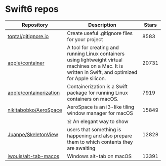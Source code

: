 # Swift6 repos

| Repository                                                          | Description                                                                                                                                            | Stars |
| ------------------------------------------------------------------- | ------------------------------------------------------------------------------------------------------------------------------------------------------ | ----- |
| [toptal/gitignore.io](https://github.com/toptal/gitignore.io)       | Create useful .gitignore files for your project                                                                                                        | 8583  |
| [apple/container](https://github.com/apple/container)               | A tool for creating and running Linux containers using lightweight virtual machines on a Mac. It is written in Swift, and optimized for Apple silicon. | 20731 |
| [apple/containerization](https://github.com/apple/containerization) | Containerization is a Swift package for running Linux containers on macOS.                                                                             | 7919  |
| [nikitabobko/AeroSpace](https://github.com/nikitabobko/AeroSpace)   | AeroSpace is an i3-like tiling window manager for macOS                                                                                                | 15849 |
| [Juanpe/SkeletonView](https://github.com/Juanpe/SkeletonView)       | ☠️ An elegant way to show users that something is happening and also prepare them to which contents they are awaiting                                  | 12828 |
| [lwouis/alt-tab-macos](https://github.com/lwouis/alt-tab-macos)     | Windows alt-tab on macOS                                                                                                                               | 13391 |
